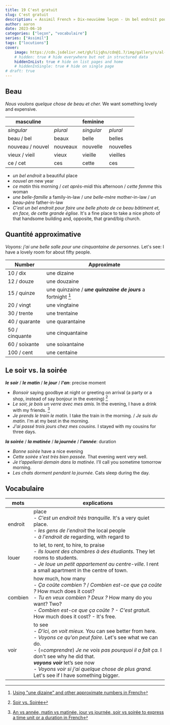 ```yaml
---
title: 19 C'est gratuit
slug: C'est gratuit
description: « Assimil French » Dix-neuvième leçon - Un bel endroit pour une fête
author: aaron
date: 2023-06-10
categories: ["leçon", "vocabulaire"]
series: ["Assimil"]
tags: ["locutions"]
cover: 
    image: https://cdn.jsdelivr.net/gh/lijqhs/cdn@1.7/img/gallery/s/al-elmes-ULHxWq8reao-unsplash.jpg
    # hidden: true # hide everywhere but not in structured data
    hiddenInList: true # hide on list pages and home
    # hiddenInSingle: true # hide on single page
# draft: true
---
```


## Beau

*Nous voulons quelque chose de beau et cher.* We want something lovely and expensive. 

| masculine | | feminine | |
| -- | -- | -- | -- |
| *singular* | *plural* | *singular* | *plural* |
| beau / bel | beaux | belle | belles |
| nouveau / nouvel | nouveaux | nouvelle | nouvelles |
| vieux / vieil | vieux | vieille | vieilles |
| ce / cet | ces | cette | ces |

- *un bel endroit* a beautiful place
- *nouvel an* new year
- *ce matin* this morning / *cet après-midi* this afternoon / *cette femme* this woman
- *une belle-famille* a family-in-law / *une belle-mère* mother-in-law / *un beau-père* father-in-law
- *C'est un bel endroit pour faire une belle photo de ce beau bâtiment et, en face, de cette grande église.* It's a fine place to take a nice photo of that handsome building and, opposite, that grand/big church.

## Quantité approximative

*Voyons: j'ai une belle salle pour une cinquantaine de personnes.* Let's see: I have a lovely room for about fifty people.

| Number | Approximate |
| -- | -- |
| 10 / dix | une dizaine |
| 12 / douze | une douzaine |
| 15 / quinze | une quinzaine / ***une quinzaine de jours*** a fortnight [^1] |
| 20 / vingt | une vingtaine |
| 30 / trente | une trentaine |
| 40 / quarante | une quarantaine |
| 50 / cinquante | une cinquantaine |
| 60 / soixante | une soixantaine |
| 100 / cent | une centaine |

[^1]: [Using "une dizaine" and other approximate numbers in French](https://french.kwiziq.com/revision/grammar/how-to-make-approximate-numbers-such-as-une-dizaine-ten-or-so)


## Le soir vs. la soirée

***le soir*** / ***le matin*** / ***le jour*** / ***l'an***: precise moment
- *Bonsoir* saying goodbye at night or greeting on arrival (a party or a shop, instead of say bonjour in the evening) [^2]
- *Le soir, je bois un verre avec mes amis.* In the evening, I have a drink with my friends. [^3]
- *Je prends le train le matin.* I take the train in the morning. / *Je suis du matin.* I'm at my best in the morning.
- *J'ai passé trois jours chez mes cousins.* I stayed with my cousins for three days.

***la soirée*** / ***la matinée*** / ***la journée*** / ***l'année***: duration
- *Bonne soirée* have a nice evening
- *Cette soirée s'est très bien passée.* That evening went very well.
- *Je t’appellerai demain dans la matinée.* I’ll call you sometime tomorrow morning.
- *Les chats dorment pendant la journée.* Cats sleep during the day.

[^2]: [Soir vs. Soirée](https://www.reddit.com/r/learnfrench/comments/14ab14q/comment/jobvg0a/?utm_source=share&utm_medium=web2x&context=3)
[^3]: [An vs année, matin vs matinée, jour vs journée, soir vs soirée to express a time unit or a duration in French](https://french.kwiziq.com/revision/grammar/when-to-use-an-annee-matin-matinee-jour-journee-soir-soiree-time-unit-vs-duration)

## Vocabulaire

| mots | explications |
| ---- | ---- | 
| endroit | place </br> - *C'est un endroit très tranquille.* It's a very quiet place. </br> - *les gens de l'endroit* the local people </br> - *à l'endroit de* regarding, with regard to |
| louer | to let, to rent, to hire, to praise </br> - *Ils louent des chambres à des étudiants.* They let rooms to students. </br> - *Je loue un petit appartement au centre-ville.* I rent a small apartment in the centre of town. |
| combien | how much, how many </br> - *Ça coûte combien ?* / *Combien est-ce que ça coûte ?* How much does it cost? </br> - *Tu en veux combien ? Deux ?* How many do you want? Two? </br> - *Combien est-ce que ça coûte ? - C'est gratuit.* How much does it cost? - It's free. |
| voir | to see </br> - *D'ici, on voit mieux.* You can see better from here. </br> - *Voyons ce qu'on peut faire.* Let's see what we can do. </br> - (=*comprendre*) *Je ne vois pas pourquoi il a fait ça.* I don't see why he did that. </br> ***voyons voir*** let’s see now </br> - *Voyons voir si j'ai quelque chose de plus grand.* Let's see if I have something bigger. |
